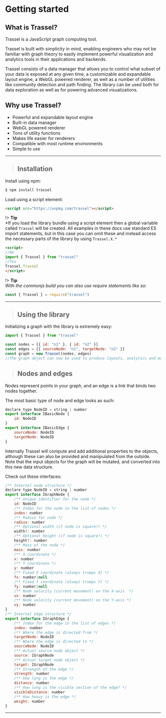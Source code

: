 # Getting started

## What is Trassel?

Trassel is a JavaScript graph computing tool.

Trassel is built with simplicity in mind, enabling engineers who may not be familiar with graph theory to easily implement powerful visualization and analytics tools in their applications and backends. 

Trassel consists of a data manager that allows you to control what subset of your data is exposed at any given time, a customizable and expandable layout engine, a WebGL powered renderer, as well as a number of utilities like community detection and path finding. The library can be used both for data exploration as well as for powering advanced visualizations.

## Why use Trassel?
- Powerful and expandable layout engine
- Built-in data manager
- WebGL powered renderer
- Tons of utility functions
- Makes life easier for renderers
- Compatible with most runtime environments
- Simple to use
  
---

> ## Installation

Install using npm:

```bash
$ npm install trassel
```

Load using a script element:
```html
<script src="https://unpkg.com/trassel"></script>
```

!> **Tip**  
*If you load the library bundle using a script element then a global variable called `Trassel` will be created. All examples in these docs use standard ES import statements, but in this case you can omit these and instead access the necessary parts of the library by using `Trassel.X.*`

```html
<script>
//No
import { Trassel } from "trassel"
//Yes
Trassel.Trassel
</script>
```

!> **Tip**  
*With the commonjs build you can also use require statements like so:*
```javascript
const { Trassel } = require("trassel")
```

---

> ## Using the library

Initializing a graph with the library is extremely easy:

```javascript
import { Trassel } from "trassel"

const nodes = [{ id: "n1" }, { id: "n2" }]
const edges = [{ sourceNode: "n1", targetNode: "n2" }]
const graph = new Trassel(nodes, edges)
//The graph object can now be used to produce layouts, analytics and much more.
```

> ## Nodes and edges

Nodes represent points in your graph, and an edge is a link that binds two nodes together.

The most basic type of node and edge looks as such:

```javascript
declare type NodeID = string | number
export interface IBasicNode {
	id: NodeID
}
export interface IBasicEdge {
	sourceNode: NodeID
	targetNode: NodeID
}
```

Internally Trassel will compute and add additional properties to the objects, although these can also be provided and manipulated from the outside. Note that the input objects for the graph will be mutated, and converted into this new data structure.

Check out these interfaces:
```javascript
/** Internal node structure */
declare type NodeID = string | number
export interface IGraphNode {
    /** Unique identifier for the node */
	id: NodeID
	/** Index for the node in the list of nodes */
	index: number
	/** Radius for node */
	radius: number
	/** Optional width (if node is square!) */
	width?: number
	/** Optional height (if node is square!) */
	height?: number
	/** Mass of the node */
	mass: number
	/** X coordinate */
	x: number
	/** Y coordinate */
	y: number
	/** Fixed X coordinate (always trumps X) */
	fx: number|null
	/** Fixed Y coordinate (always trumps Y) */
	fy: number|null
	/** Node velocity (current movement) on the X-axis  */
	vx: number
	/** Node velocity (current movement) on the Y-axis */
	vy: number
}
/** Internal edge structure */
export interface IGraphEdge {
	/** Index for the edge in the list of edges */
	index: number
	/** Where the edge is directed from */
	targetNode: NodeID
	/** Where the edge is directed to */
	sourceNode: NodeID
	/** Actual source node object */
	source: IGraphNode
	/** Actual target node object */
	target: IGraphNode
	/** Strength of the edge */
	strength: number
	/** How long is the edge */
	distance: number
	/** How long is the visible section of the edge? */
	visibleDistance: number
	/** How heavy is the edge */
	weight: number
}
```

---
